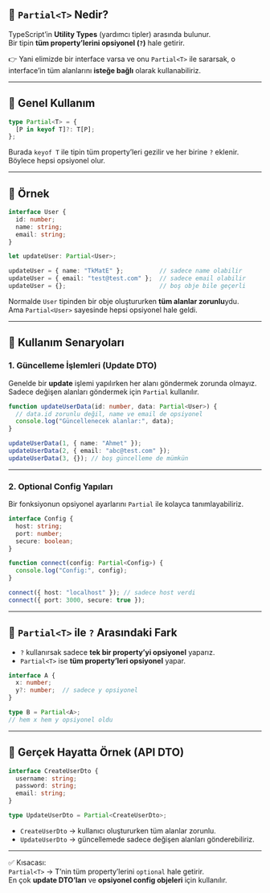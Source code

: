 
## 🔹 `Partial<T>` Nedir?

TypeScript’in **Utility Types** (yardımcı tipler) arasında bulunur.  
Bir tipin **tüm property’lerini opsiyonel (`?`)** hale getirir.

👉 Yani elimizde bir interface varsa ve onu `Partial<T>` ile sararsak, o interface’in tüm alanlarını **isteğe bağlı** olarak kullanabiliriz.

---

## 🔹 Genel Kullanım

```ts
type Partial<T> = {
  [P in keyof T]?: T[P];
};
```

Burada `keyof T` ile tipin tüm property’leri gezilir ve her birine `?` eklenir.  
Böylece hepsi opsiyonel olur.

---

## 🔹 Örnek

```ts
interface User {
  id: number;
  name: string;
  email: string;
}

let updateUser: Partial<User>;

updateUser = { name: "TkMatE" };          // sadece name olabilir
updateUser = { email: "test@test.com" };  // sadece email olabilir
updateUser = {};                          // boş obje bile geçerli
```

Normalde `User` tipinden bir obje oluştururken **tüm alanlar zorunlu**ydu.  
Ama `Partial<User>` sayesinde hepsi opsiyonel hale geldi.

---

## 🔹 Kullanım Senaryoları

### 1. Güncelleme İşlemleri (Update DTO)

Genelde bir **update** işlemi yapılırken her alanı göndermek zorunda olmayız.  
Sadece değişen alanları göndermek için `Partial` kullanılır.

```ts
function updateUserData(id: number, data: Partial<User>) {
  // data.id zorunlu değil, name ve email de opsiyonel
  console.log("Güncellenecek alanlar:", data);
}

updateUserData(1, { name: "Ahmet" });
updateUserData(2, { email: "abc@test.com" });
updateUserData(3, {}); // boş güncelleme de mümkün
```

---

### 2. Optional Config Yapıları

Bir fonksiyonun opsiyonel ayarlarını `Partial` ile kolayca tanımlayabiliriz.

```ts
interface Config {
  host: string;
  port: number;
  secure: boolean;
}

function connect(config: Partial<Config>) {
  console.log("Config:", config);
}

connect({ host: "localhost" }); // sadece host verdi
connect({ port: 3000, secure: true });
```

---

## 🔹 `Partial<T>` ile `?` Arasındaki Fark

- `?` kullanırsak sadece **tek bir property’yi opsiyonel** yaparız.
- `Partial<T>` ise **tüm property’leri opsiyonel** yapar.

```ts
interface A {
  x: number;
  y?: number;  // sadece y opsiyonel
}

type B = Partial<A>; 
// hem x hem y opsiyonel oldu
```

---

## 🔹 Gerçek Hayatta Örnek (API DTO)

```ts
interface CreateUserDto {
  username: string;
  password: string;
  email: string;
}

type UpdateUserDto = Partial<CreateUserDto>;
```

- `CreateUserDto` → kullanıcı oluştururken tüm alanlar zorunlu.
- `UpdateUserDto` → güncellemede sadece değişen alanları gönderebiliriz.

---

✅ Kısacası:  
`Partial<T>` → T’nin tüm property’lerini `optional` hale getirir.  
En çok **update DTO’ları** ve **opsiyonel config objeleri** için kullanılır.
